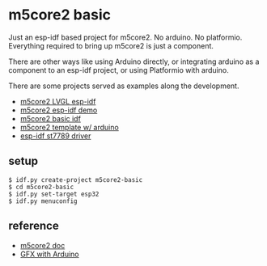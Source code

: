 # m5core2 basic

Just an esp-idf based project for m5core2. No arduino. No platformio. Everything required to bring up m5core2 is just a component.

There are other ways like using Arduino directly, or integrating arduino as a component to an esp-idf project, or using Platformio with arduino.

There are some projects served as examples along the development.

* [m5core2 LVGL esp-idf](https://github.com/cyclexit/m5core-lvgl-demo-esp-idf)
* [m5core2 esp-idf demo](https://github.com/ropg/m5core2_esp-idf_demo)
* [m5core2 basic idf](https://github.com/usedbytes/m5core2-basic-idf)
* [m5core2 template w/ arduino](https://github.com/h1romas4/m5stack-core2-template)
* [esp-idf st7789 driver](https://github.com/nopnop2002/esp-idf-st7789)

## setup

```
$ idf.py create-project m5core2-basic
$ cd m5core2-basic
$ idf.py set-target esp32
$ idf.py menuconfig
```

## reference

* [m5core2 doc](https://docs.m5stack.com/en/core/core2)
* [GFX with Arduino](https://github.com/lovyan03/LovyanGFX)


